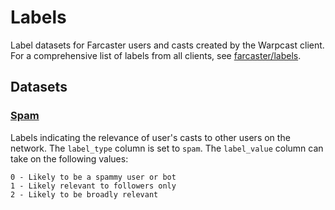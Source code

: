 # Labels

Label datasets for Farcaster users and casts created by the Warpcast client. For a comprehensive list of labels from all clients, see [farcaster/labels](https://github.com/farcaster/labels).


## Datasets

### [Spam](https://github.com/warpcast/backend/blob/main/spam.jsonl)

Labels indicating the relevance of user's casts to other users on the network. The `label_type` column is set to `spam`. The `label_value` column can take on the following values:
```
0 - Likely to be a spammy user or bot
1 - Likely relevant to followers only
2 - Likely to be broadly relevant
```


